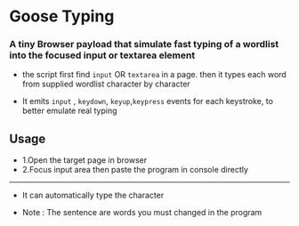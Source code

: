 # Goose Typing

### A tiny Browser payload that simulate fast typing of a wordlist into the focused input or textarea element

- the script first find `input` OR `textarea`  in a page. then it types each word from supplied wordlist character by character

- It emits  `input` , `keydown`, `keyup`,`keypress` events for each keystroke, to better emulate real typing

## Usage

  - 1.Open the target page in browser
  - 2.Focus input area then paste the program in console directly

  ----

- It can automatically type the character

- Note : The sentence are words you must changed in the program
